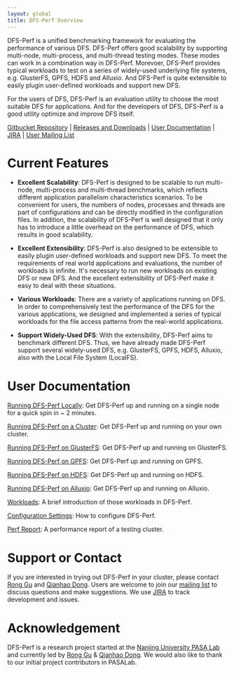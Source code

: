 ```yaml
---
layout: global
title: DFS-Perf Overview
---
```


DFS-Perf is a unified benchmarking framework for evaluating the performance of various DFS. DFS-Perf offers good scalability by supporting multi-node, multi-process, and multi-thread testing modes. These modes can work in a combination way in DFS-Perf. Morevoer, DFS-Perf provides typical workloads to test on a series of widely-used underlying file systems, e.g. GlusterFS, GPFS, HDFS and Alluxio. And DFS-Perf is quite extensible to easily plugin user-defined workloads and support new DFS. 

For the users of DFS, DFS-Perf is an evaluation utility to choose the most suitable DFS for applications. And for the developers of DFS, DFS-Perf is a good utility optimize and improve DFS itself.

[Gitbucket Repository](http://pasa-bigdata.nju.edu.cn:60011/dongqianhao/DFS-Perf) |
[Releases and Downloads](Download.html) |
[User Documentation](#user-documentation) |
[JIRA](http://pasa-bigdata.nju.edu.cn:61111/jira/browse/DFSPERF/?selectedTab=com.atlassian.jira.jira-projects-plugin:summary-panel) |
[User Mailing List](https://groups.google.com/forum/?fromgroups#!forum/dfs-perf-users)

# Current Features

* **Excellent Scalability**: DFS-Perf is designed to be scalable to run multi-node, multi-process and multi-thread benchmarks, which reflects different application parallelism characteristics scenarios. To be convenient for users, the numbers of nodes, processes and threads are part of configurations and can be directly modified in the configuration files.
In addition, the scalability of DFS-Perf is well designed that it only has to introduce a little overhead on the performance of DFS, which results in good scalability.

* **Excellent Extensibility**: DFS-Perf is also designed to be extensible to easily plugin user-defined workloads and support new DFS. To meet the requirements of real world applications and evaluations, the number of workloads is infinite. It's necessary to run new workloads on existing DFS or new DFS. And the excellent extensibility of DFS-Perf make it easy to deal with these situations.

* **Various Workloads**: There are a variety of applications running on DFS. In order to comprehensively test the performance of the DFS for the various applications, we designed and implemented a series of typical workloads for the file access patterns from the real-world applications. 

* **Support Widely-Used DFS**: With the extensibility, DFS-Perf aims to benchmark different DFS. Thus, we have already made DFS-Perf support several widely-used DFS, e.g. GlusterFS, GPFS, HDFS, Alluxio, also with the Local File System (LocalFS). 

# User Documentation

[Running DFS-Perf Locally](Running-DFS-Perf-Locally.html): Get DFS-Perf up and running on a single node for a quick spin in ~ 2 minutes.

[Running DFS-Perf on a Cluster](Running-DFS-Perf-on-a-Cluster.html): Get DFS-Perf up and running on your own cluster.

[Running DFS-Perf on GlusterFS](Running-DFS-Perf-on-GlusterFS.html): Get DFS-Perf up and running on GlusterFS.

[Running DFS-Perf on GPFS](Running-DFS-Perf-on-GPFS.html): Get DFS-Perf up and running on GPFS.

[Running DFS-Perf on HDFS](Running-DFS-Perf-on-HDFS.html): Get DFS-Perf up and running on HDFS.

[Running DFS-Perf on Alluxio](Running-DFS-Perf-on-Alluxio.html): Get DFS-Perf up and running on Alluxio.

[Workloads](Workloads.html): A brief introduction of those workloads in DFS-Perf.

[Configuration Settings](Configuration-Settings.html): How to configure DFS-Perf.

[Perf Report](Perf-Report.html): A performance report of a testing cluster.

# Support or Contact

If you are interested in trying out DFS-Perf in your cluster, please contact [Rong Gu](mailto:gurongwalker@gmail.com) and [Qianhao Dong](mailto:09122swat@gmail.com). Users are welcome to join our
[mailing list](https://groups.google.com/forum/?fromgroups#!forum/dfs-perf-users) to discuss
questions and make suggestions. We use [JIRA](http://pasa-bigdata.nju.edu.cn:61111/jira/browse/DFSPERF/?selectedTab=com.atlassian.jira.jira-projects-plugin:summary-panel) to track development and issues. 

# Acknowledgement

DFS-Perf is a research project started at the
[Nanjing University PASA Lab](http://pasa-bigdata.nju.edu.cn/) and currently led by [Rong Gu](http://pasa-bigdata.nju.edu.cn/people/ronggu/index.html) & [Qianhao Dong](http://pasa-bigdata.nju.edu.cn/people/dongqianhao/index.html). We would also like to thank to our initial project contributors in PASALab.